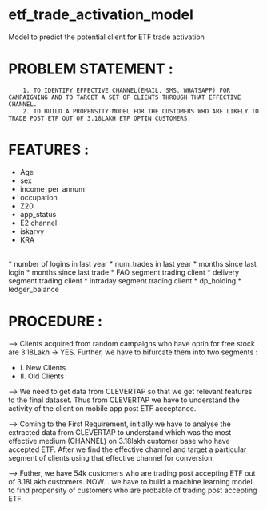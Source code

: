 # etf_trade_activation_model
Model to predict the potential client for ETF trade activation

# PROBLEM STATEMENT :
        1. TO IDENTIFY EFFECTIVE CHANNEL(EMAIL, SMS, WHATSAPP) FOR CAMPAIGNING AND TO TARGET A SET OF CLIENTS THROUGH THAT EFFECTIVE CHANNEL.
        2. TO BUILD A PROPENSITY MODEL FOR THE CUSTOMERS WHO ARE LIKELY TO TRADE POST ETF OUT OF 3.18LAKH ETF OPTIN CUSTOMERS.

# FEATURES :
* Age
* sex
* income_per_annum
* occupation
* Z20
* app_status
* E2 channel
* iskarvy
* KRA
<br>
* number of logins in last year
* num_trades in last year
* months since last login
* months since last trade
* FAO segment trading client
* delivery segment trading client
* intraday segment trading client
* dp_holding
* ledger_balance

# PROCEDURE :
-->  Clients acquired from random campaigns who have optin for free stock are 3.18Lakh -> YES. Further, we have to bifurcate them into two segments :
  * I. New Clients
  * II. Old Clients

--> We need to get data from CLEVERTAP so that we get relevant features to the final dataset. Thus from CLEVERTAP we have to understand the activity of the client
    on mobile app post ETF acceptance.

--> Coming to the First Requirement, initially we have to analyse the extracted data from CLEVERTAP to understand which was the most effective medium (CHANNEL)
    on 3.18lakh customer base who have accepted ETF. After we find the effective channel and target a particular segment of clients using that effective
    channel for conversion.
    
--> Futher, we have 54k customers who are trading post accepting ETF out of 3.18Lakh customers. NOW... we have to build a machine learning model to find propensity
    of customers who are probable of trading post accepting ETF.








